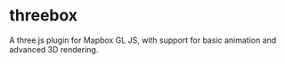# threebox
A three.js plugin for Mapbox GL JS, with support for basic animation and advanced 3D rendering.
